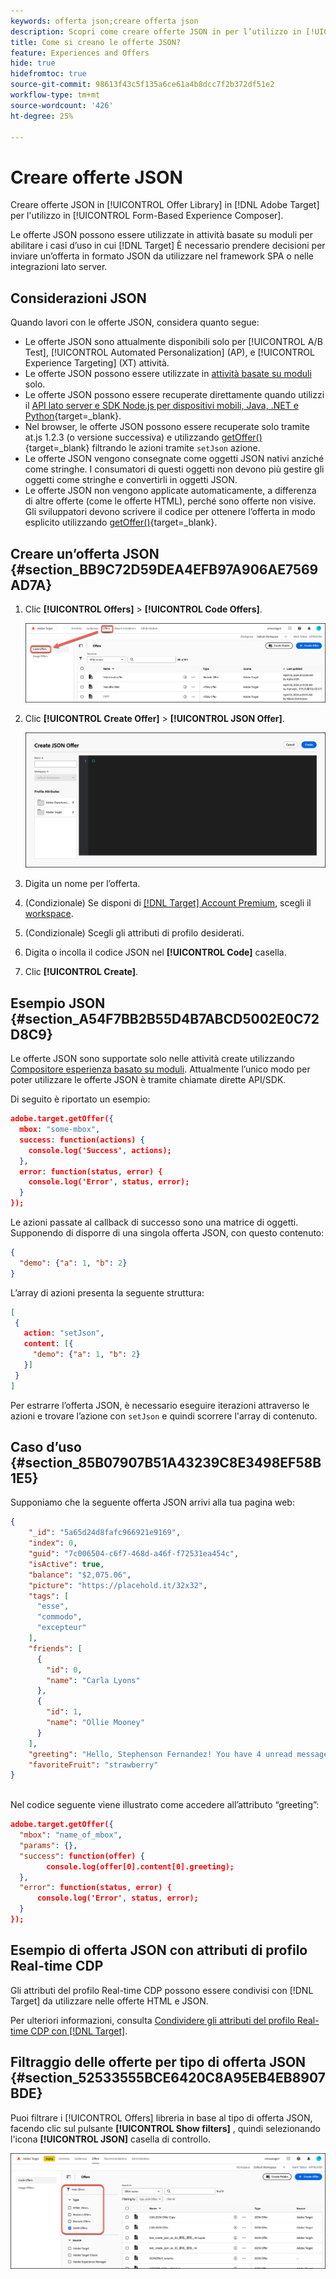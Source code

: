 ```yaml
---
keywords: offerta json;creare offerta json
description: Scopri come creare offerte JSON in per l’utilizzo in [!UICONTROL Form-Based Experience Composer].
title: Come si creano le offerte JSON?
feature: Experiences and Offers
hide: true
hidefromtoc: true
source-git-commit: 98613f43c5f135a6ce61a4b8dcc7f2b372df51e2
workflow-type: tm+mt
source-wordcount: '426'
ht-degree: 25%

---
```


# Creare offerte JSON

Creare offerte JSON in [!UICONTROL Offer Library] in [!DNL Adobe Target] per l&#39;utilizzo in [!UICONTROL Form-Based Experience Composer].

Le offerte JSON possono essere utilizzate in attività basate su moduli per abilitare i casi d’uso in cui [!DNL Target] È necessario prendere decisioni per inviare un’offerta in formato JSON da utilizzare nel framework SPA o nelle integrazioni lato server.

## Considerazioni JSON

Quando lavori con le offerte JSON, considera quanto segue:

* Le offerte JSON sono attualmente disponibili solo per [!UICONTROL A/B Test], [!UICONTROL Automated Personalization] (AP), e [!UICONTROL Experience Targeting] (XT) attività.
* Le offerte JSON possono essere utilizzate in [attività basate su moduli](/help/main/c-experiences/form-experience-composer.md) solo.
* Le offerte JSON possono essere recuperate direttamente quando utilizzi il [API lato server e SDK Node.js per dispositivi mobili, Java, .NET e Python](https://experienceleague.adobe.com/docs/target-dev/developer/server-side/server-side-overview.html?lang=it){target=_blank}.
* Nel browser, le offerte JSON possono essere recuperate solo tramite at.js 1.2.3 (o versione successiva) e utilizzando [getOffer()](https://experienceleague.adobe.com/docs/target-dev/developer/client-side/at-js-implementation/functions-overview/adobe-target-getoffer.html){target=_blank} filtrando le azioni tramite `setJson` azione.
* Le offerte JSON vengono consegnate come oggetti JSON nativi anziché come stringhe. I consumatori di questi oggetti non devono più gestire gli oggetti come stringhe e convertirli in oggetti JSON.
* Le offerte JSON non vengono applicate automaticamente, a differenza di altre offerte (come le offerte HTML), perché sono offerte non visive. Gli sviluppatori devono scrivere il codice per ottenere l’offerta in modo esplicito utilizzando [getOffer()](https://experienceleague.adobe.com/docs/target-dev/developer/client-side/at-js-implementation/functions-overview/adobe-target-getoffer.html){target=_blank}.

## Creare un’offerta JSON {#section_BB9C72D59DEA4EFB97A906AE7569AD7A}

1. Clic **[!UICONTROL Offers]** > **[!UICONTROL Code Offers]**.

   ![Offerte > scheda Offerte di codice](/help/main/c-experiences/c-manage-content/assets/code-offers-tab-new.png)

1. Clic **[!UICONTROL Create Offer]** > **[!UICONTROL JSON Offer]**.

   ![immagine offer-json](assets/offer-json-new.png)

1. Digita un nome per l’offerta.
1. (Condizionale) Se disponi di [[!DNL Target] Account Premium](/help/main/c-intro/intro.md#premium), scegli il [workspace](/help/main/administrating-target/c-user-management/property-channel/property-channel.md#workspace).
1. (Condizionale) Scegli gli attributi di profilo desiderati.
1. Digita o incolla il codice JSON nel **[!UICONTROL Code]** casella.
1. Clic **[!UICONTROL Create]**.

## Esempio JSON {#section_A54F7BB2B55D4B7ABCD5002E0C72D8C9}

Le offerte JSON sono supportate solo nelle attività create utilizzando [Compositore esperienza basato su moduli](/help/main/c-experiences/form-experience-composer.md). Attualmente l’unico modo per poter utilizzare le offerte JSON è tramite chiamate dirette API/SDK.

Di seguito è riportato un esempio:

```json
adobe.target.getOffer({ 
  mbox: "some-mbox", 
  success: function(actions) { 
    console.log('Success', actions); 
  }, 
  error: function(status, error) { 
    console.log('Error', status, error); 
  } 
});
```

Le azioni passate al callback di successo sono una matrice di oggetti. Supponendo di disporre di una singola offerta JSON, con questo contenuto:

```json
{ 
  "demo": {"a": 1, "b": 2} 
}
```

L’array di azioni presenta la seguente struttura:

```json
[ 
 { 
   action: "setJson", 
   content: [{ 
     "demo": {"a": 1, "b": 2} 
   }] 
 }  
]
```

Per estrarre l’offerta JSON, è necessario eseguire iterazioni attraverso le azioni e trovare l’azione con `setJson` e quindi scorrere l&#39;array di contenuto.

## Caso d’uso {#section_85B07907B51A43239C8E3498EF58B1E5}

Supponiamo che la seguente offerta JSON arrivi alla tua pagina web:

```json
{ 
    "_id": "5a65d24d8fafc966921e9169", 
    "index": 0, 
    "guid": "7c006504-c6f7-468d-a46f-f72531ea454c", 
    "isActive": true, 
    "balance": "$2,075.06", 
    "picture": "https://placehold.it/32x32", 
    "tags": [ 
      "esse", 
      "commodo", 
      "excepteur"
    ], 
    "friends": [ 
      { 
        "id": 0, 
        "name": "Carla Lyons" 
      }, 
      { 
        "id": 1, 
        "name": "Ollie Mooney" 
      } 
    ], 
    "greeting": "Hello, Stephenson Fernandez! You have 4 unread messages.", 
    "favoriteFruit": "strawberry" 
} 
  
```

Nel codice seguente viene illustrato come accedere all’attributo “greeting”:

```json
adobe.target.getOffer({   
  "mbox": "name_of_mbox", 
  "params": {}, 
  "success": function(offer) {           
        console.log(offer[0].content[0].greeting); 
  },   
  "error": function(status, error) {           
      console.log('Error', status, error); 
  } 
});
```

## Esempio di offerta JSON con attributi di profilo Real-time CDP

Gli attributi del profilo Real-time CDP possono essere condivisi con [!DNL Target] da utilizzare nelle offerte HTML e JSON.

Per ulteriori informazioni, consulta [Condividere gli attributi del profilo Real-time CDP con [!DNL Target]](/help/main/c-integrating-target-with-mac/integrating-with-rtcdp.md#rtcdp-profile-attributes).

## Filtraggio delle offerte per tipo di offerta JSON {#section_52533555BCE6420C8A95EB4EB8907BDE}

Puoi filtrare i [!UICONTROL Offers] libreria in base al tipo di offerta JSON, facendo clic sul pulsante **[!UICONTROL Show filters]** , quindi selezionando l&#39;icona **[!UICONTROL JSON]** casella di controllo.

![immagine offer-json-filter](assets/offer-json-filter-new.png)
